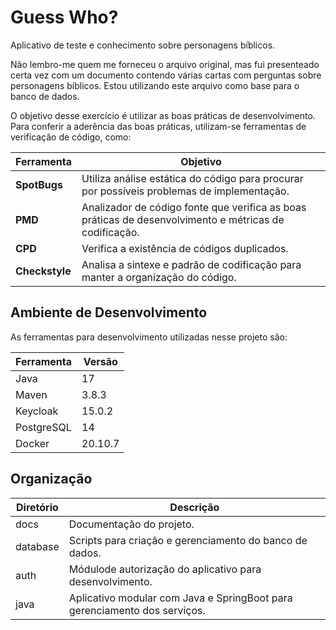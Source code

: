 # Guess Who?

Aplicativo de teste e conhecimento sobre personagens bíblicos.

Não lembro-me quem me forneceu o arquivo original, mas fui presenteado certa vez com um documento contendo várias cartas com perguntas sobre personagens bíblicos. Estou utilizando este arquivo como base para o banco de dados.

O objetivo desse exercício é utilizar as boas práticas de desenvolvimento. Para conferir a aderência das boas práticas, utilizam-se ferramentas de verificação de código, como:

| Ferramenta     | Objetivo                                                                                               |
| -------------- | ------------------------------------------------------------------------------------------------------ |
| **SpotBugs**   | Utiliza análise estática do código para procurar por possíveis problemas de implementação.             |
| **PMD**        | Analizador de código fonte que verifica as boas práticas de desenvolvimento e métricas de codificação. |
| **CPD**        | Verifica a existência de códigos duplicados.                                                           |
| **Checkstyle** | Analisa a sintexe e padrão de codificação para manter a organização do código.                         |

## Ambiente de Desenvolvimento

As ferramentas para desenvolvimento utilizadas nesse projeto são:

| Ferramenta | Versão  |
| ---------- | ------- |
| Java       | 17      |
| Maven      | 3.8.3   |
| Keycloak   | 15.0.2  |
| PostgreSQL | 14      |
| Docker     | 20.10.7 |

## Organização

| Diretório | Descrição                                                                 |
| --------- | ------------------------------------------------------------------------- |
| docs      | Documentação do projeto.                                                  |
| database  | Scripts para criação e gerenciamento do banco de dados.                   |
| auth      | Módulode autorização do aplicativo para desenvolvimento.                  |
| java      | Aplicativo modular com Java e SpringBoot para gerenciamento dos serviços. |

